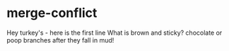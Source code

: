 # merge-conflict
Hey turkey's  - here is the first line
What is brown and sticky?
chocolate or poop
branches after they fall in mud!